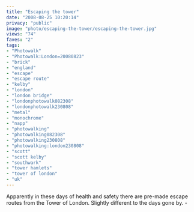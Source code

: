 ```yaml
---
title: "Escaping the tower"
date: "2008-08-25 10:20:14"
privacy: "public"
image: "photo/escaping-the-tower/escaping-the-tower.jpg"
views: "74"
faves: "2"
tags:
- "Photowalk"
- "Photowalk:London=20080823"
- "brick"
- "england"
- "escape"
- "escape route"
- "kelby"
- "london"
- "london bridge"
- "londonphotowalk082308"
- "londonphotowalk230808"
- "metal"
- "monochrome"
- "napp"
- "photowalking"
- "photowalking082308"
- "photowalking230808"
- "photowalking:london230808"
- "scott"
- "scott kelby"
- "southwark"
- "tower hamlets"
- "tower of london"
- "uk"
---
```

Apparently in these days of health and safety there are pre-made escape routes from the Tower of London. Slightly different to the days gone by. - <a href="/photos/2008/08/26/escaping-the-tower"></a>
